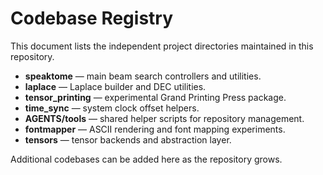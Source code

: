 # Codebase Registry

This document lists the independent project directories maintained in this repository.

- **speaktome** — main beam search controllers and utilities.
- **laplace** — Laplace builder and DEC utilities.
- **tensor_printing** — experimental Grand Printing Press package.
- **time_sync** — system clock offset helpers.
- **AGENTS/tools** — shared helper scripts for repository management.
- **fontmapper** — ASCII rendering and font mapping experiments.
- **tensors** — tensor backends and abstraction layer.

Additional codebases can be added here as the repository grows.
